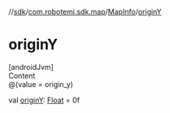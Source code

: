 //[sdk](../../../index.md)/[com.robotemi.sdk.map](../index.md)/[MapInfo](index.md)/[originY](origin-y.md)



# originY  
[androidJvm]  
Content  
@(value = origin_y)  
  
val [originY](origin-y.md): [Float](https://kotlinlang.org/api/latest/jvm/stdlib/kotlin/-float/index.html) = 0f  



